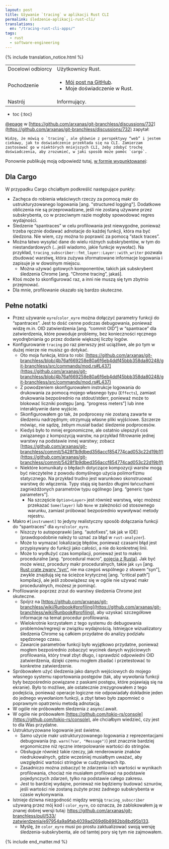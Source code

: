 ```yaml
---
layout: post
title: Używanie `tracing` w aplikacji Rust CLI
permalink: śledzenie-aplikacji-rust-cli/
translations:
  en: "/tracing-rust-cli-apps/"
tags:
  - rust
  - software-engineering
---
```


<div class="publication-notes">
  <table>
    <tr>
      <td>Docelowi odbiorcy</td>
      <td>Użytkownicy Rust.</td>
    </tr>
    <tr>
      <td>Pochodzenie</td>
      <td><ul>
        <li><a href="https://github.com/arxanas/git-branchless/discussions/732">Mój post na GitHub</a>.</li>
        <li>Moje doświadczenie w Rust.</li>
      </ul></td>
    </tr>
    <tr>
      <td>Nastrój</td>
      <td>Informujący.</td>
    </tr>
    {% include translation_notice.html %}
  </table>
</div>

 * toc
{:toc}

[@epage](https://github.com/epage) w [https://github.com/arxanas/git-branchless/discussions/732](https://github.com/arxanas/git-branchless/discussions/732) zapytał:

 	Widzę, że mówią o `tracing`, ale głównie z perspektywy “web” i jestem ciekawy, jak to doświadczenie przekłada się na CLI. Zamierzam zastosować go w niektórych mniejszych CLI, żeby zdobyć trochę doświadczenia, aby zrozumieć, w jaki sposób może pomóc `cargo`.

Ponownie publikuję moją odpowiedź tutaj, [w formie wypunktowanej](https://blog.waleedkhan.name/on-bullet-points/):


## Dla Cargo

W przypadku Cargo chciałbym podkreślić następujące punkty:



* Zachęca do robienia właściwych rzeczy za pomocą makr do ustrukturyzowanego logowania [ang. "structured logging"]. Dodatkowe obliczenia nie są przeprowadzane, jeśli nie zostaną używane przez subskrybenta, co w przeciwnym razie mogłoby spowodować regres wydajności.
* Śledzenie “spantraces” w celu profilowania jest niewygodne, ponieważ trzeba ręcznie dodawać adnotacje do każdej funkcji, która ma być śledzona. Nie wiem, czy można to poprawić za pomocą “stack traces”.
* Można łatwo wysyłać dane do wielu różnych subskrybentów, w tym do niestandardowych (…jeśli wiadomo, jakie funkcje wywołać). Na przykład, `tracing_subscriber::fmt_layer::Layer::with_writer` pozwala zbudować warstwę, która zużywa sformatowane informacje logowania i zapisuje je w dowolnym miejscu.
    * Można używać gotowych komponentów, takich jak subskrybent śledzenia Chrome [ang. “Chrome tracing”, jakaś].
* Ktoś może to skonfigurować raz, a inni nie muszą się tym zbytnio przejmować.
* Dla mnie, profilowanie okazało się bardzo skuteczne.


## Pełne notatki



* Przez używanie `eyre`/`color_eyre` można dołączyć parametry funkcji do “spantraces”. Jest to dość cenne podczas debugowania, ponieważ widzę m.in. OID zatwierdzenia [ang. “commit OID”] w “spantrace” dla zatwierdzenia, które powoduje problemy, bez konieczności ręcznego wyodrębniania go przez dodanie większej liczby logów.
* Konfigurowanie `tracing` po raz pierwszy jest uciążliwe, ale po tym w dużej mierze nie musisz go dotykać.
    * Oto moja funkcja, która to robi: [https://github.com/arxanas/git-branchless/blob/4b76af669258e80a6f6eb4ddf45bbb358da80248/git-branchless/src/commands/mod.rs#L437](https://github.com/arxanas/git-branchless/blob/4b76af669258e80a6f6eb4ddf45bbb358da80248/git-branchless/src/commands/mod.rs#L437)
    * Z powodzeniem skonfigurowałem instrukcje logowania do drukowania za pomocą mojego własnego typu (`Effects`), zamiast drukowania bezpośrednio na stdout/stderr, ponieważ może to blokować liczniki postępu [ang. “progress meters”] lub inne interaktywnie dane wyjście.
    * Skonfigurowałem go tak, że podprocesy nie zostaną zawarte w śledzeniu nadrzędnym; otrzymują własne pliki wyjściowe. Szczerze mówiąc, nie sądzę, żebym musiał badać śledzenie podprocesów.
    * Kiedyś było to mniej ergonomiczne, ale ostatnio ulepszyli coś związanego z kompozycją warstw, na przykład filtrowanie jednej warstwy na podstawie innej warstwy; zobacz [https://github.com/arxanas/git-branchless/commit/5428f1b9dbed356accf854774cad053c22d19b1f](https://github.com/arxanas/git-branchless/commit/5428f1b9dbed356accf854774cad053c22d19b1f)
    * Niektóre komunikaty o błędach dotyczące kompozycji warstw mogą być nieczytelne z powodu domyślnego użycia polimorfizmu statycznego. Na przykład trudno jest warunkowo skonstruować warstwę do włączenia. Typy stają się bardzo długimi łańcuchami zagnieżdżonych parametrów typu ogólnego [ang. “generic type parameters”].
        * Na szczęście `Option<Layer>` jest również warstwą, więc możesz przekazać `Some(layer)` lub `None` w zależności od stosownego warunku, zamiast próbować bezpośrednio wywoływać metody rejestru.
* Makro `#[instrument]` to jedyny realistyczny sposób dołączania funkcji do “spantraces” dla `eyre`/`color_eyre`.
    * Niszczy to autopoprawki [ang. “autofixes”, tak jak w IDE] (prawdopodobnie należy to uznać za błąd w `rust-analyzer`).
    * Może to wymazać lokalizację błędów, ponieważ czasami błąd jest przypisywany do funkcji jako całości, a nie do konkretnej linii.
    * Może to wydłużyć czas kompilacji, ponieważ jest to makro proceduralne [ang. “procedural macro”, [pojęcia z Rusta](https://doc.rust-lang.org/reference/procedural-macros.html)]. Jak być może wiesz, procedury makr proceduralnych, takie jak `syn` [ang. [Rust crate zwany “syn”](https://crates.io/crates/syn), nie ma czegoś wspólnego z słowem “syn”], zwykle znajdują się na ścieżce krytycznej [ang. “critical path”] kompilacji, ale jeśli zobowiążesz się w ogóle nie używać makr proceduralnych, możesz je pominąć.
* Profilowanie poprzez zrzut do warstwy śledzenia Chrome jest skuteczne.
    * Spójrz na [https://github.com/arxanas/git-branchless/wiki/Runbook#profiling](https://github.com/arxanas/git-branchless/wiki/Runbook#profiling), aby uzyskać szczegółowe informacje na temat procedur profilowania.
    * Wielokrotnie korzystałem z tego systemu do debugowania problemów/regresji w związku wydajnością. Istniejące wizualizatory śledzenia Chrome są całkiem przydatne do analizy podziału spędzonego czasu.
    * Zawarcie parametrów funkcji było wyjątkowo przydatne, ponieważ mogłem bezpośrednio zobaczyć wycinek danych wyjściowych profilowania, który trwał zbyt długo, i sprawdzić odpowiedni OID zatwierdzenia, dzięki czemu mogłem zbadać i przetestować to konkretne zatwierdzenie.
* Spróbowałem użyć śledzenia jako danych wejściowych do mojego własnego systemu raportowania postępów (tak, aby wywołania funkcji były bezpośrednio powiązane z paskami postępu, które pojawiają się na ekranie). Było to możliwe, ale ostatecznie zrezygnowałem z tego podejścia, ponieważ operacje logiczne nie odpowiadały dokładnie jeden do jednego wywołaniom funkcji, a zbyt łatwo było zapomnieć o poprawnym opatrzeniu metodą adnotacją.
* W ogóle nie próbowałem śledzenia z async/.await.
* W ogóle nie próbowałem [https://github.com/tokio-rs/console](https://github.com/tokio-rs/console), ale chciałbym wiedzieć, czy jest to dla Was przydatne.
* Ustrukturyzowane logowanie jest świetne.
    * Samo użycie makr ustrukturyzowanego logowania z reprezentacjami debugowania (np. `warn(?var, "Message")`) jest znacznie bardziej ergonomiczne niż ręczne interpolowanie wartości do stringów.
    * Obsługuje również takie rzeczy, jak renderowanie znaków niedrukowalnych, gdzie wcześniej musiałbym uważać, aby uwzględnić wartości stringów w cudzysłowach itp.
    * Zasadniczo można zobaczyć te zdarzenia i ich wartości w wynikach profilowania, chociaż nie musiałem profilować na podstawie pojedynczych zdarzeń, tylko na podstawie całego zakresu.
    * Jest to bardziej wydajne, ponieważ nie będziemy budować sznurów, jeśli wartości nie zostaną zużyte przez żadnego subskrybenta w czasie wykonywania.
* Istnieje dziwna niezgodność między wersją `tracing_subscriber` używaną przez mój kod i `color_eyre`, co oznacza, że ​​zablokowałem ją w znanej dobrej wersji tutaj: [https://github.com/arxanas/git-branchless/pull/533/ zatwierdzenia/e97954a9a9fab4039ad269d6b8982bb8bd95b133](https://github.com/arxanas/git-branchless/pull/533/).
    * Myślę, że `color_eyre` musi po prostu zaktualizować swoją wersję śledzenia-subskrybenta, ale od tamtej pory się tym nie zajmowałem.

{% include end_matter.md %}
